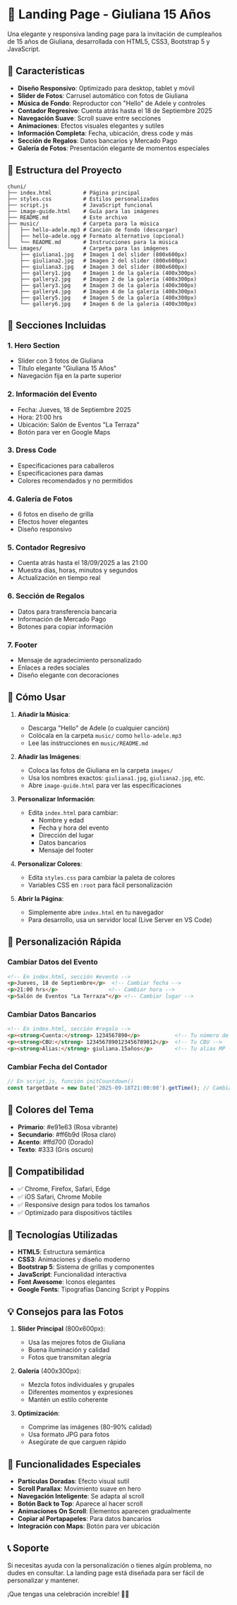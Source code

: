 # 🎉 Landing Page - Giuliana 15 Años

Una elegante y responsiva landing page para la invitación de cumpleaños de 15 años de Giuliana, desarrollada con HTML5, CSS3, Bootstrap 5 y JavaScript.

## 🌟 Características

- **Diseño Responsivo**: Optimizado para desktop, tablet y móvil
- **Slider de Fotos**: Carrusel automático con fotos de Giuliana
- **Música de Fondo**: Reproductor con "Hello" de Adele y controles
- **Contador Regresivo**: Cuenta atrás hasta el 18 de Septiembre 2025
- **Navegación Suave**: Scroll suave entre secciones
- **Animaciones**: Efectos visuales elegantes y sutiles
- **Información Completa**: Fecha, ubicación, dress code y más
- **Sección de Regalos**: Datos bancarios y Mercado Pago
- **Galería de Fotos**: Presentación elegante de momentos especiales

## 📁 Estructura del Proyecto

```
chuni/
├── index.html          # Página principal
├── styles.css          # Estilos personalizados
├── script.js           # JavaScript funcional
├── image-guide.html    # Guía para las imágenes
├── README.md           # Este archivo
├── music/              # Carpeta para la música
│   ├── hello-adele.mp3 # Canción de fondo (descargar)
│   ├── hello-adele.ogg # Formato alternativo (opcional)
│   └── README.md       # Instrucciones para la música
└── images/             # Carpeta para las imágenes
    ├── giuliana1.jpg   # Imagen 1 del slider (800x600px)
    ├── giuliana2.jpg   # Imagen 2 del slider (800x600px)
    ├── giuliana3.jpg   # Imagen 3 del slider (800x600px)
    ├── gallery1.jpg    # Imagen 1 de la galería (400x300px)
    ├── gallery2.jpg    # Imagen 2 de la galería (400x300px)
    ├── gallery3.jpg    # Imagen 3 de la galería (400x300px)
    ├── gallery4.jpg    # Imagen 4 de la galería (400x300px)
    ├── gallery5.jpg    # Imagen 5 de la galería (400x300px)
    └── gallery6.jpg    # Imagen 6 de la galería (400x300px)
```

## 🎨 Secciones Incluidas

### 1. **Hero Section**
- Slider con 3 fotos de Giuliana
- Título elegante "Giuliana 15 Años"
- Navegación fija en la parte superior

### 2. **Información del Evento**
- Fecha: Jueves, 18 de Septiembre 2025
- Hora: 21:00 hrs
- Ubicación: Salón de Eventos "La Terraza"
- Botón para ver en Google Maps

### 3. **Dress Code**
- Especificaciones para caballeros
- Especificaciones para damas
- Colores recomendados y no permitidos

### 4. **Galería de Fotos**
- 6 fotos en diseño de grilla
- Efectos hover elegantes
- Diseño responsivo

### 5. **Contador Regresivo**
- Cuenta atrás hasta el 18/09/2025 a las 21:00
- Muestra días, horas, minutos y segundos
- Actualización en tiempo real

### 6. **Sección de Regalos**
- Datos para transferencia bancaria
- Información de Mercado Pago
- Botones para copiar información

### 7. **Footer**
- Mensaje de agradecimiento personalizado
- Enlaces a redes sociales
- Diseño elegante con decoraciones

## 🚀 Cómo Usar

1. **Añadir la Música**:
   - Descarga "Hello" de Adele (o cualquier canción)
   - Colócala en la carpeta `music/` como `hello-adele.mp3`
   - Lee las instrucciones en `music/README.md`

2. **Añadir las Imágenes**:
   - Coloca las fotos de Giuliana en la carpeta `images/`
   - Usa los nombres exactos: `giuliana1.jpg`, `giuliana2.jpg`, etc.
   - Abre `image-guide.html` para ver las especificaciones

3. **Personalizar Información**:
   - Edita `index.html` para cambiar:
     - Nombre y edad
     - Fecha y hora del evento
     - Dirección del lugar
     - Datos bancarios
     - Mensaje del footer

4. **Personalizar Colores**:
   - Edita `styles.css` para cambiar la paleta de colores
   - Variables CSS en `:root` para fácil personalización

5. **Abrir la Página**:
   - Simplemente abre `index.html` en tu navegador
   - Para desarrollo, usa un servidor local (Live Server en VS Code)

## 🎯 Personalización Rápida

### Cambiar Datos del Evento
```html
<!-- En index.html, sección #evento -->
<p>Jueves, 18 de Septiembre</p>  <!-- Cambiar fecha -->
<p>21:00 hrs</p>                <!-- Cambiar hora -->
<p>Salón de Eventos "La Terraza"</p> <!-- Cambiar lugar -->
```

### Cambiar Datos Bancarios
```html
<!-- En index.html, sección #regalo -->
<p><strong>Cuenta:</strong> 1234567890</p>           <!-- Tu número de cuenta -->
<p><strong>CBU:</strong> 1234567890123456789012</p>  <!-- Tu CBU -->
<p><strong>Alias:</strong> giuliana.15años</p>       <!-- Tu alias MP -->
```

### Cambiar Fecha del Contador
```javascript
// En script.js, función initCountdown()
const targetDate = new Date('2025-09-18T21:00:00').getTime(); // Cambiar fecha
```

## 🎨 Colores del Tema

- **Primario**: #e91e63 (Rosa vibrante)
- **Secundario**: #ff6b9d (Rosa claro)
- **Acento**: #ffd700 (Dorado)
- **Texto**: #333 (Gris oscuro)

## 📱 Compatibilidad

- ✅ Chrome, Firefox, Safari, Edge
- ✅ iOS Safari, Chrome Mobile
- ✅ Responsive design para todos los tamaños
- ✅ Optimizado para dispositivos táctiles

## 🔧 Tecnologías Utilizadas

- **HTML5**: Estructura semántica
- **CSS3**: Animaciones y diseño moderno
- **Bootstrap 5**: Sistema de grillas y componentes
- **JavaScript**: Funcionalidad interactiva
- **Font Awesome**: Iconos elegantes
- **Google Fonts**: Tipografías Dancing Script y Poppins

## 💡 Consejos para las Fotos

1. **Slider Principal** (800x600px):
   - Usa las mejores fotos de Giuliana
   - Buena iluminación y calidad
   - Fotos que transmitan alegría

2. **Galería** (400x300px):
   - Mezcla fotos individuales y grupales
   - Diferentes momentos y expresiones
   - Mantén un estilo coherente

3. **Optimización**:
   - Comprime las imágenes (80-90% calidad)
   - Usa formato JPG para fotos
   - Asegúrate de que carguen rápido

## 🎉 Funcionalidades Especiales

- **Partículas Doradas**: Efecto visual sutil
- **Scroll Parallax**: Movimiento suave en hero
- **Navegación Inteligente**: Se adapta al scroll
- **Botón Back to Top**: Aparece al hacer scroll
- **Animaciones On Scroll**: Elementos aparecen gradualmente
- **Copiar al Portapapeles**: Para datos bancarios
- **Integración con Maps**: Botón para ver ubicación

## 📞 Soporte

Si necesitas ayuda con la personalización o tienes algún problema, no dudes en consultar. La landing page está diseñada para ser fácil de personalizar y mantener.

¡Que tengas una celebración increíble! 🎊✨
